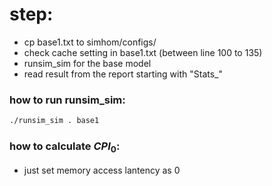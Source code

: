 # step:
+ cp base1.txt to simhom/configs/
+ check cache setting in base1.txt (between line 100 to 135)
+ runsim_sim for the base model
+ read result from the report starting with "Stats_"

### how to run runsim_sim:
```bash
./runsim_sim . base1
```

### how to calculate $CPI_0$:

+ just set memory access lantency as 0
